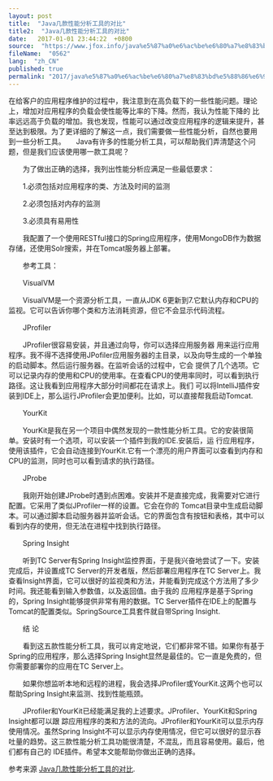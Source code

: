 ```yaml
---
layout: post
title:  "Java几款性能分析工具的对比"
title2:  "Java几款性能分析工具的对比"
date:   2017-01-01 23:44:22  +0800
source:  "https://www.jfox.info/java%e5%87%a0%e6%ac%be%e6%80%a7%e8%83%bd%e5%88%86%e6%9e%90%e5%b7%a5%e5%85%b7%e7%9a%84%e5%af%b9%e6%af%94.html"
fileName:  "0562"
lang:  "zh_CN"
published: true
permalink: "2017/java%e5%87%a0%e6%ac%be%e6%80%a7%e8%83%bd%e5%88%86%e6%9e%90%e5%b7%a5%e5%85%b7%e7%9a%84%e5%af%b9%e6%af%94.html"
---
```




在给客户的应用程序维护的过程中，我注意到在高负载下的一些性能问题。理论上，增加对应用程序的负载会使性能等比率的下降。然而，我认为性能下降的 比率远远高于负载的增加。我也发现，性能可以通过改变应用程序的逻辑来提升，甚至达到极限。为了更详细的了解这一点，我们需要做一些性能分析，自然也要用 到一些分析工具。　　Java有许多的性能分析工具，可以帮助我们弄清楚这个问题，但是我们应该使用哪一款工具呢？

　　为了做出正确的选择，我列出性能分析应满足一些最低要求：

　　1.必须包括对应用程序的类、方法及时间的监测

　　2.必须包括对内存的监测

　　3.必须具有易用性

　　我配置了一个使用RESTful接口的Spring应用程序，使用MongoDB作为数据存储，还使用Solr搜索，并在Tomcat服务器上部署。

　　参考工具：

　　VisualVM

　　VisualVM是一个资源分析工具，一直从JDK 6更新到7.它默认内存和CPU的监视。它可以告诉你哪个类和方法消耗资源，但它不会显示代码流程。

　　JProfiler

　　JProfiler很容易安装，并且通过向导，你可以选择应用服务器 用来运行应用程序。我不得不选择使用JPofiler应用服务器的主目录，以及向导生成的一个单独的启动脚本。然后运行服务器。在监听会话的过程中，它会 提供了几个选项。它可以记录内存的使用和CPU的使用率。在查看CPU的使用率同时，可以看到执行路径。这让我看到应用程序大部分时间都花在请求上。我们 可以将IntelliJ插件安装到IDE上，那么运行JProfiler会更加便利。比如，可以直接帮我启动Tomcat.

　　YourKit

　　YourKit是我在另一个项目中偶然发现的一款性能分析工具。它的安装很简单。安装时有一个选项，可以安装一个插件到我的IDE.安装后，运 行应用程序，使用该插件，它会自动连接到YourKit.它有一个漂亮的用户界面可以查看到内存和CPU的监测，同时也可以看到请求的执行路径。

　　JProbe

　　我刚开始创建JProbe时遇到点困难。安装并不是直接完成，我需要对它进行配置。它采用了类似JProfiler一样的设置。它会在你的 Tomcat目录中生成启动脚本。可以通过脚本启动服务器并监听会话。它的界面包含有按钮和表格，其中可以看到内存的使用，但无法在进程中找到执行路径。

　　Spring Insight

　　听到TC Server有Spring Insight监控界面，于是我兴奋地尝试了一下。安装完成后，并设置成TC Server的开发者版，然后部署应用程序在TC Server上。我查看Insight界面，它可以很好的监视类和方法，并能看到完成这个方法用了多少时间。我还能看到输入参数值，以及返回值。由于我的 应用程序是基于Spring的，Spring Insight能够提供非常有用的数据。TC Server插件在IDE上的配置与Tomcat的配置类似。SpringSource工具套件就自带Spring Insight.

　　结 论

　　看到这五款性能分析工具，我可以肯定地说，它们都非常不错。如果你有基于Spring的应用程序，那么选择Spring Insight显然是最佳的。它一直是免费的，但你需要部署你的应用在TC Server上。

　　如果你想监听本地和远程的进程，我会选择JProfiler或YourKit.这两个也可以帮助Spring Insight来监测、找到性能瓶颈。

　　JProfiler和YourKit已经能满足我的上述要求。JProfiler、YourKit和Spring Insight都可以跟 踪应用程序的类和方法的流向。JProfiler和YourKit可以显示内存使用情况。虽然Spring Insight不可以显示内存使用情况，但它可以很好的显示吞吐量的趋势。这三款性能分析工具功能很清楚，不混乱，而且容易使用。最后，他们都有自己的 IDE插件。希望本文能帮助你做出正确的选择。

参考来源 [Java几款性能分析工具的对比](https://www.jfox.info/go.php?url=http://www.jfox.info/url.php?url=http%3A%2F%2Fwww.javaweb.cc%2Flanguage%2Fjava%2F042588.shtml).
